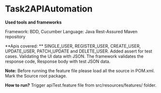 # Task2APIAutomation

**Used tools and frameworks**

Framework: BDD, Cucumber
Language: Java
Rest-Assured
Maven repository

**Apis covered: **
SINGLE_USER, REGISTER_USER, CREATE_USER, UPDATE_USER, PATCH_UPDATE and DELETE_USER.
Added assert for test cases.
Validating the UI data with JSON.
The framework validates the response code, Response body with test JSON data. 

**Note:**
Before running the feature file please load all the source in POM.xml. 
Mark the Source root package. 

**How to run?**
Trigger apiTest.feature file from src/resources/features/ folder. 
